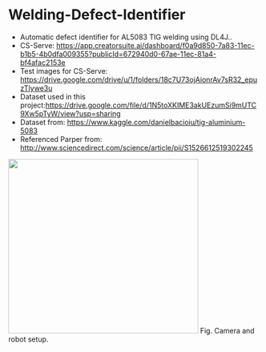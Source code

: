# Welding-Defect-Identifier

+ Automatic defect identifier for AL5083 TIG welding using DL4J..  
+ CS-Serve: https://app.creatorsuite.ai/dashboard/f0a9d850-7a83-11ec-b1b5-4b0dfa009355?publicId=672940d0-67ae-11ec-81a4-bf4afac2153e 
+ Test images for CS-Serve: https://drive.google.com/drive/u/1/folders/18c7U73ojAionrAv7sR32_epuzTlywe3u
+ Dataset used in this project:https://drive.google.com/file/d/1N5toXKIME3akUEzumSi9mUTC9Xw5pTyW/view?usp=sharing
+ Dataset from: https://www.kaggle.com/danielbacioiu/tig-aluminium-5083 
+ Referenced Parper from: http://www.sciencedirect.com/science/article/pii/S1526612519302245
<img src="https://ars.els-cdn.com/content/image/1-s2.0-S0963869518305942-gr2.jpg" width="379" height="348" />  
    Fig. Camera and robot setup.

